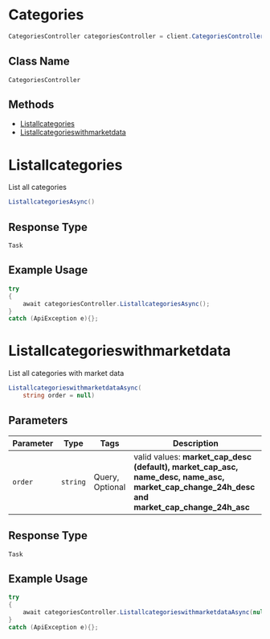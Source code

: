 # Categories

```csharp
CategoriesController categoriesController = client.CategoriesController;
```

## Class Name

`CategoriesController`

## Methods

* [Listallcategories](/doc/controllers/categories.md#listallcategories)
* [Listallcategorieswithmarketdata](/doc/controllers/categories.md#listallcategorieswithmarketdata)


# Listallcategories

List all categories

```csharp
ListallcategoriesAsync()
```

## Response Type

`Task`

## Example Usage

```csharp
try
{
    await categoriesController.ListallcategoriesAsync();
}
catch (ApiException e){};
```


# Listallcategorieswithmarketdata

List all categories with market data

```csharp
ListallcategorieswithmarketdataAsync(
    string order = null)
```

## Parameters

| Parameter | Type | Tags | Description |
|  --- | --- | --- | --- |
| `order` | `string` | Query, Optional | valid values: <b>market_cap_desc (default), market_cap_asc, name_desc, name_asc, market_cap_change_24h_desc and market_cap_change_24h_asc</b> |

## Response Type

`Task`

## Example Usage

```csharp
try
{
    await categoriesController.ListallcategorieswithmarketdataAsync(null);
}
catch (ApiException e){};
```

